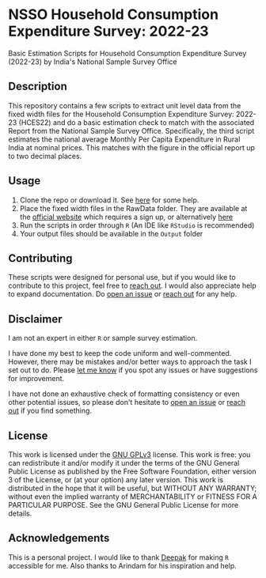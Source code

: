 # NSSO Household Consumption Expenditure Survey: 2022-23
Basic Estimation Scripts for Household Consumption Expenditure Survey (2022-23) by India's National Sample Survey Office

## Description
This repository contains a few scripts to extract unit level data from the fixed width files for the Household Consumption Expenditure Survey: 2022-23 (HCES22) and do a basic estimation check to match with the associated Report from the National Sample Survey Office.
Specifically, the third script estimates the national average Monthly Per Capita Expenditure in Rural India at nominal prices. This matches with the figure in the official report up to two decimal places.

## Usage
1. Clone the repo or download it. See [here](https://resources.github.com/github-and-rstudio/) for some help.
2. Place the fixed width files in the RawData folder. They are available at the [official website](https://microdata.gov.in/nada43/index.php/catalog/194) which requires a sign up, or alternatively [here](https://github.com/advaitmoharir/hces_2022/) 
3. Run the scripts in order through `R` (An IDE like `RStudio` is recommended)
4. Your output files should be available in the `Output` folder

## Contributing

These scripts were designed for personal use, but if you would like to contribute to this project, feel free to [reach out](https://twitter.com/all_awry). I would also appreciate help to expand documentation. Do [open an issue](https://github.com/s7u512/NSSO-77-SAS/issues/new) or [reach out](https://twitter.com/all_awry) for any help.

## Disclaimer

I am not an expert in either `R` or sample survey estimation. 

I have done my best to keep the code uniform and well-commented. However, there may be mistakes and/or better ways to approach the task I set out to do. Please [let me know](https://twitter.com/all_awry) if you spot any issues or have suggestions for improvement.

I have not done an exhaustive check of formatting consistency or even other potential issues, so please don't hesitate to [open an issue](https://github.com/s7u512/NSSO-77-SAS/issues/new) or [reach out](https://twitter.com/all_awry) if you find something.

## License

This work is licensed under the [GNU GPLv3](https://www.gnu.org/licenses/gpl-3.0.html) license. This work is free: you can redistribute it and/or modify it under the terms of the GNU General Public License as published by the Free Software Foundation, either version 3 of the License, or (at your option) any later version. This work is distributed in the hope that it will be useful, but WITHOUT ANY WARRANTY; without even the implied warranty of MERCHANTABILITY or FITNESS FOR A PARTICULAR PURPOSE. See the GNU General Public License for more details.

## Acknowledgements

This is a personal project. I would like to thank [Deepak](https://github.com/deepakjohnson91/) for making `R` accessible for me. Also thanks to Arindam for his inspiration and help. 
